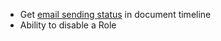 - Get [email sending status](https://discuss.capkpi.com/t/communication-delivery-status-bulk-email-status/11941) in document timeline
- Ability to disable a Role
